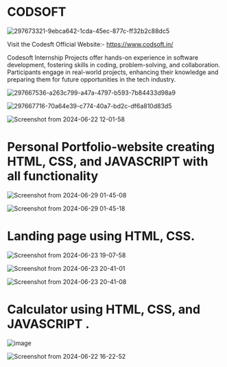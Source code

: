 # CODSOFT
![297673321-9ebca642-1cda-45ec-877c-ff32b2c88dc5](https://github.com/Sachin8206/CODSOFT/assets/171965411/b3ad32e5-7697-49a1-9a4d-db8c58d2d881)

Visit the Codesft Official Website:- https://www.codsoft.in/

Codesoft Internship Projects offer hands-on experience in software development, fostering skills in coding, problem-solving, and collaboration. Participants engage in real-world projects, enhancing their knowledge and preparing them for future opportunities in the tech industry.

![297667536-a263c799-a47a-4797-b593-7b84433d98a9](https://github.com/Sachin8206/CODSOFT/assets/171965411/9be02bd4-1e31-4e6f-b2d5-34aab1168195)

![297667716-70a64e39-c774-40a7-bd2c-df6a810d83d5](https://github.com/Sachin8206/CODSOFT/assets/171965411/567b3e61-f9e5-4112-93fb-4051f47f6511)

![Screenshot from 2024-06-22 12-01-58](https://github.com/Sachin8206/CODSOFT/assets/171965411/1af4d468-23b6-4a09-808b-83001451a86f)

# Personal Portfolio-website creating HTML, CSS, and JAVASCRIPT with all functionality

![Screenshot from 2024-06-29 01-45-08](https://github.com/Sachin8206/CODSOFT/assets/171965411/e1d117fa-0927-4702-924e-8cc6f7f5d732)

![Screenshot from 2024-06-29 01-45-18](https://github.com/Sachin8206/CODSOFT/assets/171965411/23249364-6ebe-4959-bdb0-aca64f56f292)


# Landing page using HTML, CSS.

![Screenshot from 2024-06-23 19-07-58](https://github.com/Sachin8206/CODSOFT/assets/171965411/85ae0681-a682-427e-aefc-a0e9656d1c6a)

![Screenshot from 2024-06-23 20-41-01](https://github.com/Sachin8206/CODSOFT/assets/171965411/d8390a6d-dd12-4e2a-90f6-7157f6960ae2)

![Screenshot from 2024-06-23 20-41-08](https://github.com/Sachin8206/CODSOFT/assets/171965411/2d21f6ff-7dcd-4360-b14d-e49c71bd51aa)

# Calculator using HTML, CSS, and JAVASCRIPT . 

![image](https://github.com/Sachin8206/CODSOFT/assets/171965411/5ae52f0c-1adc-4bb2-8154-fa5bf5e14523)

![Screenshot from 2024-06-22 16-22-52](https://github.com/Sachin8206/CODSOFT/assets/171965411/9193a668-1c32-40fb-86a5-32adfd92ec93)
